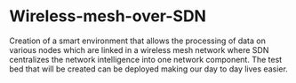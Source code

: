 # Wireless-mesh-over-SDN
Creation of a smart environment that allows the processing of data on various nodes which are linked in a wireless mesh network where SDN centralizes the network intelligence into one network component. The test bed that will be created can be deployed making our day to day lives easier.
